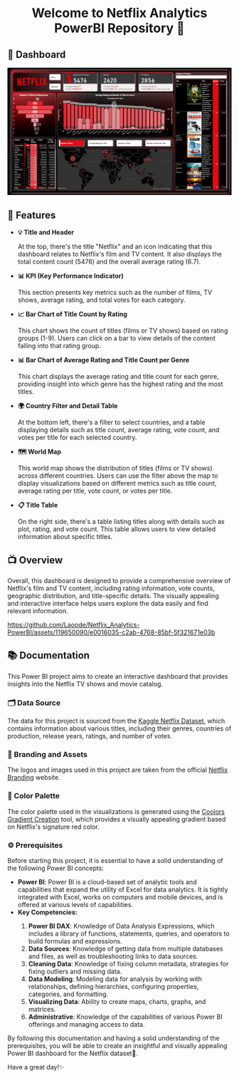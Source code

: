 
<h1 align="center">Welcome to Netflix Analytics PowerBI Repository 👋</h1>
<h2 align="left">📶 Dashboard</h2>

![logo](https://github.com/Laoode/Netflix_Analytics-PowerBI/blob/main/Banner.png)


<h2 align="left">📃 Features</h2>
<ul>
    <li>
        <strong>💡 Title and Header</strong>
        <p>At the top, there's the title "Netflix" and an icon indicating that this dashboard relates to Netflix's film and TV content. It also displays the total content count (5476) and the overall average rating (6.7).</p>
    </li>
    <li>
        <strong>📊 KPI (Key Performance Indicator)</strong>
        <p>This section presents key metrics such as the number of films, TV shows, average rating, and total votes for each category.</p>
    </li>
    <li>
        <strong>📈 Bar Chart of Title Count by Rating</strong>
        <p>This chart shows the count of titles (films or TV shows) based on rating groups (1-9). Users can click on a bar to view details of the content falling into that rating group.</p>
    </li>
    <li>
        <strong>📊 Bar Chart of Average Rating and Title Count per Genre</strong>
        <p>This chart displays the average rating and title count for each genre, providing insight into which genre has the highest rating and the most titles.</p>
    </li>
    <li>
        <strong>🌍 Country Filter and Detail Table</strong>
        <p>At the bottom left, there's a filter to select countries, and a table displaying details such as title count, average rating, vote count, and votes per title for each selected country.</p>
    </li>
    <li>
        <strong>🗺️ World Map</strong>
        <p>This world map shows the distribution of titles (films or TV shows) across different countries. Users can use the filter above the map to display visualizations based on different metrics such as title count, average rating per title, vote count, or votes per title.</p>
    </li>
    <li>
        <strong>📋 Title Table</strong>
        <p>On the right side, there's a table listing titles along with details such as plot, rating, and vote count. This table allows users to view detailed information about specific titles.</p>
    </li>
</ul>

<h2 align="left">📺 Overview</h2>
<p>Overall, this dashboard is designed to provide a comprehensive overview of Netflix's film and TV content, including rating information, vote counts, geographic distribution, and title-specific details. The visually appealing and interactive interface helps users explore the data easily and find relevant information.</p>

https://github.com/Laoode/Netflix_Analytics-PowerBI/assets/119650090/e0016035-c2ab-4768-85bf-5f321671e03b

<h2 align="left">📚 Documentation</h2>
<p>This Power BI project aims to create an interactive dashboard that provides insights into the Netflix TV shows and movie catalog. </p>

<h3>🗂️ Data Source</h3>
<p>The data for this project is sourced from the <a href="https://www.kaggle.com/datasets/snehaanbhawal/netflix-tv-shows-and-movie-list">Kaggle Netflix Dataset</a>, which contains information about various titles, including their genres, countries of production, release years, ratings, and number of votes. </p>

<h3>🎨 Branding and Assets</h3>
<p>The logos and images used in this project are taken from the official <a href="https://brand.netflix.com/en/assets/logos/">Netflix Branding</a> website.</p>

<h3>🌈 Color Palette</h3>
<p>The color palette used in the visualizations is generated using the <a href="https://coolors.co/gradient-palette/e50914-ebeaea?number=10">Coolors Gradient Creation</a> tool, which provides a visually appealing gradient based on Netflix's signature red color.</p>

<h3>⚙️ Prerequisites</h3>
<p>Before starting this project, it is essential to have a solid understanding of the following Power BI concepts:</p>
<ul>
    <li><strong>Power BI</strong>: Power BI is a cloud-based set of analytic tools and capabilities that expand the utility of Excel for data analytics. It is tightly integrated with Excel, works on computers and mobile devices, and is offered at various levels of capabilities.</li>
    <li><strong>Key Competencies:</strong></li>
    <ol>
        <li><strong>Power BI DAX</strong>: Knowledge of Data Analysis Expressions, which includes a library of functions, statements, queries, and operators to build formulas and expressions.</li>
        <li><strong>Data Sources</strong>: Knowledge of getting data from multiple databases and files, as well as troubleshooting links to data sources.</li>
        <li><strong>Cleaning Data</strong>: Knowledge of fixing column metadata, strategies for fixing outliers and missing data.</li>
        <li><strong>Data Modeling</strong>: Modeling data for analysis by working with relationships, defining hierarchies, configuring properties, categories, and formatting.</li>
        <li><strong>Visualizing Data</strong>: Ability to create maps, charts, graphs, and matrices.</li>
        <li><strong>Administrative</strong>: Knowledge of the capabilities of various Power BI offerings and managing access to data.</li>
    </ol>
</ul>

<p>By following this documentation and having a solid understanding of the prerequisites, you will be able to create an insightful and visually appealing Power BI dashboard for the Netflix dataset🤗.</p>

<p>Have a great day!✨</p>



